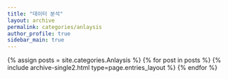 ```yaml
---
title: "데이터 분석"
layout: archive
permalink: categories/anlaysis
author_profile: true
sidebar_main: true
---
```


{% assign posts = site.categories.Anlaysis %}
{% for post in posts %} {% include archive-single2.html type=page.entries_layout %} {% endfor %}